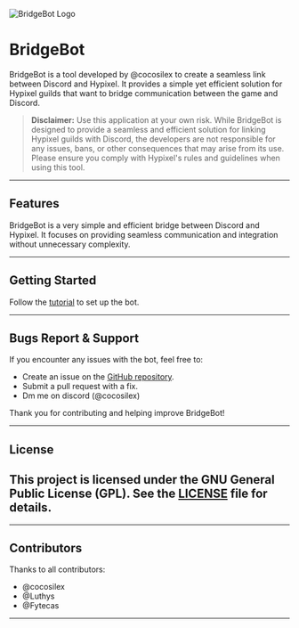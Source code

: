 ![BridgeBot Logo](./docs/images/name.png)

# BridgeBot

BridgeBot is a tool developed by @cocosilex to create a seamless link between Discord and Hypixel. It provides a simple yet efficient solution for Hypixel guilds that want to bridge communication between the game and Discord.

> **Disclaimer:** Use this application at your own risk. While BridgeBot is designed to provide a seamless and efficient solution for linking Hypixel guilds with Discord, the developers are not responsible for any issues, bans, or other consequences that may arise from its use. Please ensure you comply with Hypixel's rules and guidelines when using this tool.

---

## Features

BridgeBot is a very simple and efficient bridge between Discord and Hypixel. It focuses on providing seamless communication and integration without unnecessary complexity.

---

## Getting Started

Follow the [tutorial](https://github.com/cocosilex/bridgebot/blob/master/docs/tutorial.md) to set up the bot.

---

## Bugs Report & Support

If you encounter any issues with the bot, feel free to:

-   Create an issue on the [GitHub repository](https://github.com/cocosilex/bridgebot/issues).
-   Submit a pull request with a fix.
-   Dm me on discord (@cocosilex)

Thank you for contributing and helping improve BridgeBot!

---

## License

## This project is licensed under the GNU General Public License (GPL). See the [LICENSE](https://github.com/cocosilex/bridgebot/blob/master/LICENSE) file for details.

---

## Contributors

Thanks to all contributors:

-   @cocosilex
-   @Luthys
-   @Fytecas

---
